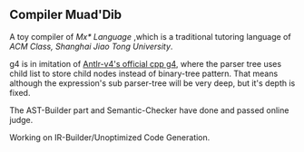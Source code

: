 ## Compiler Muad'Dib

A toy compiler of *Mx\* Language* ,which is a traditional tutoring language of *ACM Class, Shanghai Jiao Tong University*.

g4 is in imitation of [Antlr-v4's official cpp g4](https://github.com/antlr/grammars-v4), where the parser tree uses child list to store child nodes instead of binary-tree pattern. That means although the expression's sub parser-tree will be very deep, but it's depth is fixed.

The AST-Builder part and Semantic-Checker have done and passed online judge.

Working on IR-Builder/Unoptimized Code Generation.